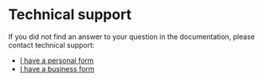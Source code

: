 # Technical support

If you did not find an answer to your question in the documentation, please contact technical support:
* [I have a personal form](https://forms.yandex.com/surveys/6769/)
* [I have a business form](https://support.cloud.yandex.com/?referral=forms)